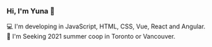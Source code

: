 ### Hi, I'm Yuna 👋      
:computer: I'm developing in JavaScript, HTML, CSS, Vue, React and Angular.      
🔭 I'm Seeking 2021 summer coop in Toronto or Vancouver.
